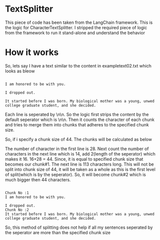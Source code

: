 # TextSplitter
This piece of code has been taken from the LangChain framework. This is the logic for CharacterTextSplitter.
I stripped the required piece of logic from the framework to run it stand-alone and understand the behavior

# How it works

So, lets say I have a text similar to the content in exampletext02.txt which looks as bleow

<pre><code> 
I am honored to be with you.

I dropped out.

It started before I was born. My biological mother was a young, unwed college graduate student, and she decided.
</code></pre>

Each line is seperated by \n\n. So the logic first strips the content
by the default seperator which is \n\n. Then it counts the character of
each chunk and tries to merge them into chunks that adheres to the specified
chunk size.

So, if i specify a chunk size of 44. The chunks will be calculated
as below

The number of character in the first line is 28. Next count the number
of characters in the next line which is 14, add 2(length of the seperator)
which makes it 16. 16+28 = 44. Since, it is equal to specified chunk size that 
becomes our chunk#1. The next line is 113 characters long. This will not be
split into chunk size of 44, it will be taken as a whole as this is the 
first level of split(which is by the seperator). So, it will become chunk#2
which is much bigger then 44 characters.

<pre><code> 
Chunk No :1
I am honored to be with you.

I dropped out.
Chunk No :2
It started before I was born. My biological mother was a young, unwed college graduate student, and she decided.
</code></pre>

So, this method of splitting does not help if all my sentences seperated 
by the seperator are more than the specified chunk size